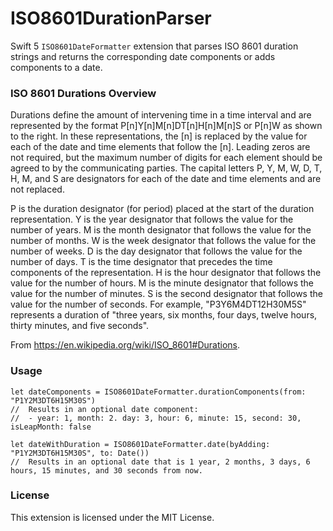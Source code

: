 # ISO8601DurationParser
Swift 5 `ISO8601DateFormatter` extension that parses ISO 8601 duration strings and returns the corresponding date components or adds components to a date.

### ISO 8601 Durations Overview
Durations define the amount of intervening time in a time interval and are represented by the format P[n]Y[n]M[n]DT[n]H[n]M[n]S or P[n]W as shown to the right. In these representations, the [n] is replaced by the value for each of the date and time elements that follow the [n]. Leading zeros are not required, but the maximum number of digits for each element should be agreed to by the communicating parties. The capital letters P, Y, M, W, D, T, H, M, and S are designators for each of the date and time elements and are not replaced.

P is the duration designator (for period) placed at the start of the duration representation.
Y is the year designator that follows the value for the number of years.
M is the month designator that follows the value for the number of months.
W is the week designator that follows the value for the number of weeks.
D is the day designator that follows the value for the number of days.
T is the time designator that precedes the time components of the representation.
H is the hour designator that follows the value for the number of hours.
M is the minute designator that follows the value for the number of minutes.
S is the second designator that follows the value for the number of seconds.
For example, "P3Y6M4DT12H30M5S" represents a duration of "three years, six months, four days, twelve hours, thirty minutes, and five seconds".

From https://en.wikipedia.org/wiki/ISO_8601#Durations.

### Usage
```
let dateComponents = ISO8601DateFormatter.durationComponents(from: "P1Y2M3DT6H15M30S")
//  Results in an optional date component:
//  - year: 1, month: 2. day: 3, hour: 6, minute: 15, second: 30, isLeapMonth: false 

let dateWithDuration = ISO8601DateFormatter.date(byAdding: "P1Y2M3DT6H15M30S", to: Date())
//  Results in an optional date that is 1 year, 2 months, 3 days, 6 hours, 15 minutes, and 30 seconds from now.
```

### License
This extension is licensed under the MIT License.
